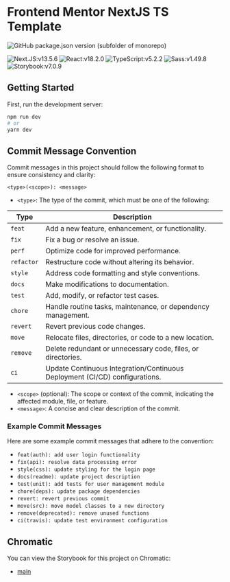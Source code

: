 # Frontend Mentor NextJS TS Template
![GitHub package.json version (subfolder of monorepo)](https://img.shields.io/github/package-json/v/HanSeongLee/frontend-quiz-app)

![Next.JS:v13.5.6](https://img.shields.io/badge/v13.5.6-575757?logo=next.js&label=Next.js&labelColor=000000)
![React:v18.2.0](https://img.shields.io/badge/v18.2.0-575757?logo=react&logoColor=000000&label=React&labelColor=61DAFB)
![TypeScript:v5.2.2](https://img.shields.io/badge/v5.2.2-575757?logo=typescript&logoColor=FFFFFF&label=TypeScript&labelColor=3178C6)
![Sass:v1.49.8](https://img.shields.io/badge/v1.49.8-575757?logo=sass&logoColor=FFFFFF&label=Sass&labelColor=CC6699)
![Storybook:v7.0.9](https://img.shields.io/badge/v7.0.9-575757?logo=sass&logoColor=FFFFFF&label=Storybook&labelColor=FF4785)

## Getting Started

First, run the development server:

```bash
npm run dev
# or
yarn dev
```

## Commit Message Convention

Commit messages in this project should follow the following format to ensure consistency and clarity:

```
<type>(<scope>): <message>
```
- `<type>`: The type of the commit, which must be one of the following:

| Type       | Description                                       |
|------------|---------------------------------------------------|
| `feat`     | Add a new feature, enhancement, or functionality. |
| `fix`      | Fix a bug or resolve an issue.                    |
| `perf`     | Optimize code for improved performance.            |
| `refactor` | Restructure code without altering its behavior.    |
| `style`    | Address code formatting and style conventions.     |
| `docs`     | Make modifications to documentation.               |
| `test`     | Add, modify, or refactor test cases.              |
| `chore`    | Handle routine tasks, maintenance, or dependency management. |
| `revert`   | Revert previous code changes.                      |
| `move`     | Relocate files, directories, or code to a new location. |
| `remove`   | Delete redundant or unnecessary code, files, or directories. |
| `ci`       | Update Continuous Integration/Continuous Deployment (CI/CD) configurations. |

- `<scope>` (optional): The scope or context of the commit, indicating the affected module, file, or feature.
- `<message>`: A concise and clear description of the commit.

### Example Commit Messages

Here are some example commit messages that adhere to the convention:

- `feat(auth): add user login functionality`
- `fix(api): resolve data processing error`
- `style(css): update styling for the login page`
- `docs(readme): update project description`
- `test(unit): add tests for user management module`
- `chore(deps): update package dependencies`
- `revert: revert previous commit`
- `move(src): move model classes to a new directory`
- `remove(deprecated): remove unused functions`
- `ci(travis): update test environment configuration`

## Chromatic

You can view the Storybook for this project on Chromatic:

- [main](https://main--654f2c3d721586694df990a3.chromatic.com)
